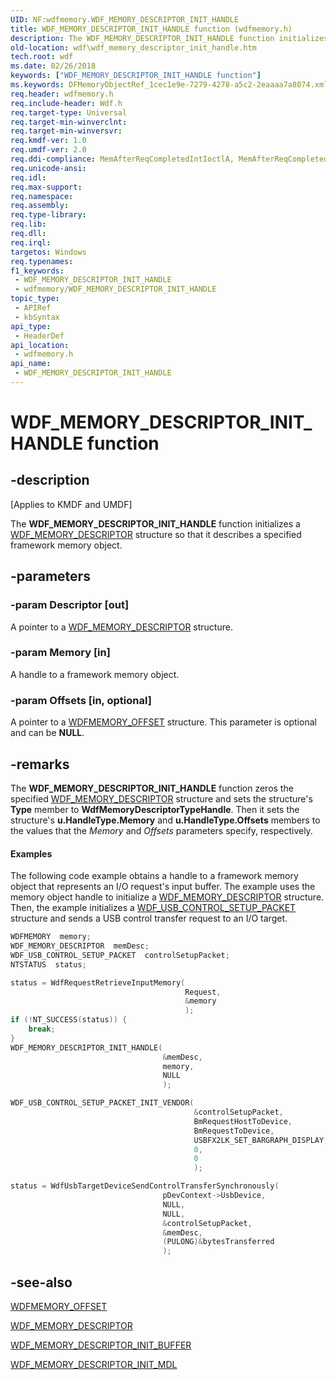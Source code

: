 ```yaml
---
UID: NF:wdfmemory.WDF_MEMORY_DESCRIPTOR_INIT_HANDLE
title: WDF_MEMORY_DESCRIPTOR_INIT_HANDLE function (wdfmemory.h)
description: The WDF_MEMORY_DESCRIPTOR_INIT_HANDLE function initializes a WDF_MEMORY_DESCRIPTOR structure so that it describes a specified framework memory object.
old-location: wdf\wdf_memory_descriptor_init_handle.htm
tech.root: wdf
ms.date: 02/26/2018
keywords: ["WDF_MEMORY_DESCRIPTOR_INIT_HANDLE function"]
ms.keywords: DFMemoryObjectRef_1cec1e9e-7279-4278-a5c2-2eaaaa7a8074.xml, WDF_MEMORY_DESCRIPTOR_INIT_HANDLE, WDF_MEMORY_DESCRIPTOR_INIT_HANDLE function, kmdf.wdf_memory_descriptor_init_handle, wdf.wdf_memory_descriptor_init_handle, wdfmemory/WDF_MEMORY_DESCRIPTOR_INIT_HANDLE
req.header: wdfmemory.h
req.include-header: Wdf.h
req.target-type: Universal
req.target-min-winverclnt: 
req.target-min-winversvr: 
req.kmdf-ver: 1.0
req.umdf-ver: 2.0
req.ddi-compliance: MemAfterReqCompletedIntIoctlA, MemAfterReqCompletedIoctlA, MemAfterReqCompletedReadA, MemAfterReqCompletedWriteA
req.unicode-ansi: 
req.idl: 
req.max-support: 
req.namespace: 
req.assembly: 
req.type-library: 
req.lib: 
req.dll: 
req.irql: 
targetos: Windows
req.typenames: 
f1_keywords:
 - WDF_MEMORY_DESCRIPTOR_INIT_HANDLE
 - wdfmemory/WDF_MEMORY_DESCRIPTOR_INIT_HANDLE
topic_type:
 - APIRef
 - kbSyntax
api_type:
 - HeaderDef
api_location:
 - wdfmemory.h
api_name:
 - WDF_MEMORY_DESCRIPTOR_INIT_HANDLE
---
```


# WDF_MEMORY_DESCRIPTOR_INIT_HANDLE function


## -description

<p class="CCE_Message">[Applies to KMDF and UMDF]</p>

The <b>WDF_MEMORY_DESCRIPTOR_INIT_HANDLE</b> function initializes a <a href="/windows-hardware/drivers/ddi/wdfmemory/ns-wdfmemory-_wdf_memory_descriptor">WDF_MEMORY_DESCRIPTOR</a> structure so that it describes a specified framework memory object.

## -parameters

### -param Descriptor [out]


A pointer to a <a href="/windows-hardware/drivers/ddi/wdfmemory/ns-wdfmemory-_wdf_memory_descriptor">WDF_MEMORY_DESCRIPTOR</a> structure.

### -param Memory [in]


A handle to a framework memory object.

### -param Offsets [in, optional]


A pointer to a <a href="/windows-hardware/drivers/ddi/wdfmemory/ns-wdfmemory-_wdfmemory_offset">WDFMEMORY_OFFSET</a> structure. This parameter is optional and can be <b>NULL</b>.

## -remarks

The <b>WDF_MEMORY_DESCRIPTOR_INIT_HANDLE</b> function zeros the specified <a href="/windows-hardware/drivers/ddi/wdfmemory/ns-wdfmemory-_wdf_memory_descriptor">WDF_MEMORY_DESCRIPTOR</a> structure and sets the structure's <b>Type</b> member to <b>WdfMemoryDescriptorTypeHandle</b>. Then it sets the structure's <b>u.HandleType.Memory</b> and <b>u.HandleType.Offsets</b> members to the values that the <i>Memory</i> and <i>Offsets</i> parameters specify, respectively.


#### Examples

The following code example obtains a handle to a framework memory object that represents an I/O request's input buffer. The example uses the memory object handle to initialize a <a href="/windows-hardware/drivers/ddi/wdfmemory/ns-wdfmemory-_wdf_memory_descriptor">WDF_MEMORY_DESCRIPTOR</a> structure. Then, the example initializes a <a href="/windows-hardware/drivers/ddi/wdfusb/ns-wdfusb-_wdf_usb_control_setup_packet">WDF_USB_CONTROL_SETUP_PACKET</a> structure and sends a USB control transfer request to an I/O target.

```cpp
WDFMEMORY  memory;
WDF_MEMORY_DESCRIPTOR  memDesc;
WDF_USB_CONTROL_SETUP_PACKET  controlSetupPacket;
NTSTATUS  status;

status = WdfRequestRetrieveInputMemory(
                                       Request,
                                       &memory
                                       );
if (!NT_SUCCESS(status)) {
    break;
}
WDF_MEMORY_DESCRIPTOR_INIT_HANDLE(
                                  &memDesc,
                                  memory,
                                  NULL
                                  );

WDF_USB_CONTROL_SETUP_PACKET_INIT_VENDOR(
                                         &controlSetupPacket,
                                         BmRequestHostToDevice,
                                         BmRequestToDevice,
                                         USBFX2LK_SET_BARGRAPH_DISPLAY,
                                         0,
                                         0
                                         );

status = WdfUsbTargetDeviceSendControlTransferSynchronously(
                                  pDevContext->UsbDevice,
                                  NULL,
                                  NULL,
                                  &controlSetupPacket,
                                  &memDesc,
                                  (PULONG)&bytesTransferred
                                  );
```

## -see-also

<a href="/windows-hardware/drivers/ddi/wdfmemory/ns-wdfmemory-_wdfmemory_offset">WDFMEMORY_OFFSET</a>



<a href="/windows-hardware/drivers/ddi/wdfmemory/ns-wdfmemory-_wdf_memory_descriptor">WDF_MEMORY_DESCRIPTOR</a>



<a href="/windows-hardware/drivers/ddi/wdfmemory/nf-wdfmemory-wdf_memory_descriptor_init_buffer">WDF_MEMORY_DESCRIPTOR_INIT_BUFFER</a>



<a href="/windows-hardware/drivers/ddi/wdfmemory/nf-wdfmemory-wdf_memory_descriptor_init_mdl">WDF_MEMORY_DESCRIPTOR_INIT_MDL</a>
